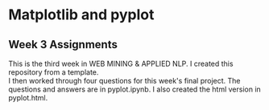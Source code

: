 # Matplotlib and pyplot

## Week 3 Assignments

This is the third week in WEB MINING & APPLIED NLP.  I created this repository from a template.  
I then worked through four questions for this week's final project.
The questions and answers are in pyplot.ipynb.
I also created the html version in pyplot.html.
